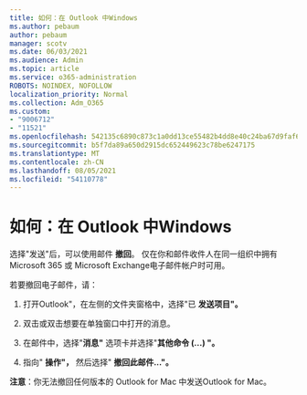 ```yaml
---
title: 如何：在 Outlook 中Windows
ms.author: pebaum
author: pebaum
manager: scotv
ms.date: 06/03/2021
ms.audience: Admin
ms.topic: article
ms.service: o365-administration
ROBOTS: NOINDEX, NOFOLLOW
localization_priority: Normal
ms.collection: Adm_O365
ms.custom:
- "9006712"
- "11521"
ms.openlocfilehash: 542135c6890c873c1a0dd13ce55482b4dd8e40c24ba67d9faf6bd10151de8302
ms.sourcegitcommit: b5f7da89a650d2915dc652449623c78be6247175
ms.translationtype: MT
ms.contentlocale: zh-CN
ms.lasthandoff: 08/05/2021
ms.locfileid: "54110778"
---
```

# <a name="how-to-recall-an-email-message-in-outlook-for-windows"></a>如何：在 Outlook 中Windows

选择"发送"后，可以使用邮件 **撤回**。 仅在你和邮件收件人在同一组织中拥有 Microsoft 365 或 Microsoft Exchange电子邮件帐户时可用。 

若要撤回电子邮件，请：

1. 打开Outlook"，在左侧的文件夹窗格中，选择"已 **发送项目"。**

1. 双击或双击想要在单独窗口中打开的消息。

1. 在邮件中，选择"**消息"** 选项卡并选择"**其他命令 (...) "。**

1. 指向" **操作"，** 然后选择" **撤回此邮件..."。**

**注意**：你无法撤回任何版本的 Outlook for Mac 中发送Outlook for Mac。